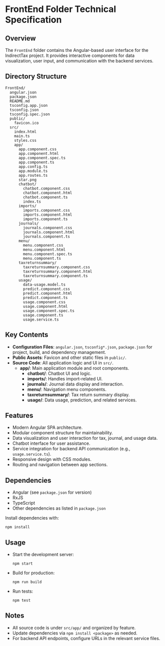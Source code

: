 # FrontEnd Folder Technical Specification

## Overview
The `FrontEnd` folder contains the Angular-based user interface for the IndirectTax project. It provides interactive components for data visualization, user input, and communication with the backend services.

## Directory Structure
```
FrontEnd/
  angular.json
  package.json
  README.md
  tsconfig.app.json
  tsconfig.json
  tsconfig.spec.json
  public/
    favicon.ico
  src/
    index.html
    main.ts
    styles.css
    app/
      app.component.css
      app.component.html
      app.component.spec.ts
      app.component.ts
      app.config.ts
      app.module.ts
      app.routes.ts
      star.png
      chatbot/
        chatbot.component.css
        chatbot.component.html
        chatbot.component.ts
        index.ts
      imports/
        imports.component.css
        imports.component.html
        imports.component.ts
      journals/
        journals.component.css
        journals.component.html
        journals.component.ts
      menu/
        menu.component.css
        menu.component.html
        menu.component.spec.ts
        menu.component.ts
      taxreturnsummary/
        taxreturnsummary.component.css
        taxreturnsummary.component.html
        taxreturnsummary.component.ts
      usage/
        data-usage.model.ts
        predict.component.css
        predict.component.html
        predict.component.ts
        usage.component.css
        usage.component.html
        usage.component.spec.ts
        usage.component.ts
        usage.service.ts
```

## Key Contents
- **Configuration Files**: `angular.json`, `tsconfig*.json`, `package.json` for project, build, and dependency management.
- **Public Assets**: Favicon and other static files in `public/`.
- **Source Code**: All application logic and UI in `src/`.
  - **app/**: Main application module and root components.
    - **chatbot/**: Chatbot UI and logic.
    - **imports/**: Handles import-related UI.
    - **journals/**: Journal data display and interaction.
    - **menu/**: Navigation menu components.
    - **taxreturnsummary/**: Tax return summary display.
    - **usage/**: Data usage, prediction, and related services.

## Features
- Modern Angular SPA architecture.
- Modular component structure for maintainability.
- Data visualization and user interaction for tax, journal, and usage data.
- Chatbot interface for user assistance.
- Service integration for backend API communication (e.g., `usage.service.ts`).
- Responsive design with CSS modules.
- Routing and navigation between app sections.

## Dependencies
- Angular (see `package.json` for version)
- RxJS
- TypeScript
- Other dependencies as listed in `package.json`

Install dependencies with:
```
npm install
```

## Usage
- Start the development server:
  ```
  npm start
  ```
- Build for production:
  ```
  npm run build
  ```
- Run tests:
  ```
  npm test
  ```

## Notes
- All source code is under `src/app/` and organized by feature.
- Update dependencies via `npm install <package>` as needed.
- For backend API endpoints, configure URLs in the relevant service files.
